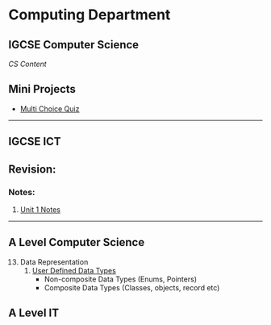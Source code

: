 # Computing Department

## IGCSE Computer Science

*CS Content*

## Mini Projects

* [Multi Choice Quiz](pages/IGCSE-mini-projects/progamming/mc-quiz/multi-choice.quiz.md)

---

## IGCSE ICT

## Revision:
### Notes:
1. [Unit 1 Notes](pages/revision/unit1-notes.md)

---

## A Level Computer Science

13. Data Representation
    1. [User Defined Data Types](pages/9618/13DataRepresentation.md)
        * Non-composite Data Types (Enums, Pointers)
        * Composite Data Types (Classes, objects, record etc)

## A Level IT
